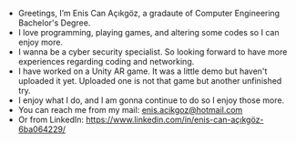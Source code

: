- Greetings, I’m Enis Can Açıkgöz, a gradaute of Computer Engineering Bachelor's Degree.
- I love programming, playing games, and altering some codes so I can enjoy more. 
- I wanna be a cyber security specialist. So looking forward to have more experiences regarding coding and networking.
- I have worked on a Unity AR game. It was a little demo but haven't uploaded it yet. Uploaded one is not that game but another unfinished try.
- I enjoy what I do, and I am gonna continue to do so I enjoy those more.
- You can reach me from my mail: enis.acikgoz@hotmail.com
- Or from LinkedIn: https://www.linkedin.com/in/enis-can-açıkgöz-6ba064229/

